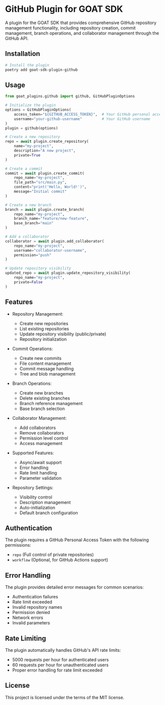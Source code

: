 # GitHub Plugin for GOAT SDK

A plugin for the GOAT SDK that provides comprehensive GitHub repository management functionality, including repository creation, commit management, branch operations, and collaborator management through the GitHub API.

## Installation

```bash
# Install the plugin
poetry add goat-sdk-plugin-github
```

## Usage

```python
from goat_plugins.github import github, GitHubPluginOptions

# Initialize the plugin
options = GitHubPluginOptions(
    access_token="${GITHUB_ACCESS_TOKEN}",  # Your GitHub personal access token
    username="your-github-username"         # Your GitHub username
)
plugin = github(options)

# Create a new repository
repo = await plugin.create_repository(
    name="my-project",
    description="A new project",
    private=True
)

# Create a commit
commit = await plugin.create_commit(
    repo_name="my-project",
    file_path="src/main.py",
    content="print('Hello, World!')",
    message="Initial commit"
)

# Create a new branch
branch = await plugin.create_branch(
    repo_name="my-project",
    branch_name="feature/new-feature",
    base_branch="main"
)

# Add a collaborator
collaborator = await plugin.add_collaborator(
    repo_name="my-project",
    username="collaborator-username",
    permission="push"
)

# Update repository visibility
updated_repo = await plugin.update_repository_visibility(
    repo_name="my-project",
    private=False
)
```

## Features

- Repository Management:
  - Create new repositories
  - List existing repositories
  - Update repository visibility (public/private)
  - Repository initialization
  
- Commit Operations:
  - Create new commits
  - File content management
  - Commit message handling
  - Tree and blob management
  
- Branch Operations:
  - Create new branches
  - Delete existing branches
  - Branch reference management
  - Base branch selection
  
- Collaborator Management:
  - Add collaborators
  - Remove collaborators
  - Permission level control
  - Access management
  
- Supported Features:
  - Async/await support
  - Error handling
  - Rate limit handling
  - Parameter validation
  
- Repository Settings:
  - Visibility control
  - Description management
  - Auto-initialization
  - Default branch configuration

## Authentication

The plugin requires a GitHub Personal Access Token with the following permissions:
- `repo` (Full control of private repositories)
- `workflow` (Optional, for GitHub Actions support)

## Error Handling

The plugin provides detailed error messages for common scenarios:
- Authentication failures
- Rate limit exceeded
- Invalid repository names
- Permission denied
- Network errors
- Invalid parameters

## Rate Limiting

The plugin automatically handles GitHub's API rate limits:
- 5000 requests per hour for authenticated users
- 60 requests per hour for unauthenticated users
- Proper error handling for rate limit exceeded

## License

This project is licensed under the terms of the MIT license.

